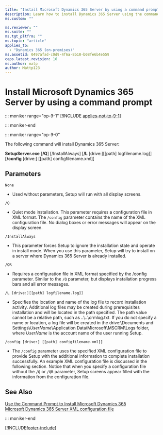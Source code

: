 ```yaml
---
title: "Install Microsoft Dynamics 365 Server by using a command prompt | Microsoft Docs"
description: Learn how to install Dynamics 365 Server using the command prompt with Dynamics 365 Customer Engagement (on-premises)
ms.custom: ""

ms.reviewer: ""
ms.suite: ""
ms.tgt_pltfrm: ""
ms.topic: "article"
applies_to: 
  - "Dynamics 365 (on-premises)"
ms.assetid: 0497afad-c0d9-4f6a-8b10-b08fe6b4e559
caps.latest.revision: 16
ms.author: matp
author: Mattp123
---
```

# Install Microsoft Dynamics 365 Server by using a command prompt

::: moniker range="op-9-1"
[!INCLUDE [applies-not-to-9-1](../includes/applies-not-to-9-1.md)]

::: moniker-end

::: moniker range="op-9-0"

The following command will install Dynamics 365 Server:  
  
 **SetupServer.exe** [**/Q**] [/InstallAlways] [**/L** [drive:][[path] logfilename.log]] [**/config** [drive:] [[path] configfilename.xml]]  
  
## Parameters  
 `None`  
  
-   Used without parameters, Setup will run with all display screens.  
  
 `/Q`  
  
-   Quiet mode installation. This parameter requires a configuration file in XML format. The `/config` parameter contains the name of the XML configuration file. No dialog boxes or error messages will appear on the display screen.  
  
 `/InstallAlways`  
  
-   This parameter forces Setup to ignore the installation state and operate in install mode. When you use this parameter, Setup will try to install on a server where Dynamics 365 Server is already installed.  
  
 `/QR`  
  
-   Requires a configuration file in XML format specified by the /config parameter. Similar to the `/Q` parameter, but displays installation progress bars and all error messages.  
  
 `/L [drive:][[path] logfilename.log]]`  
  
-   Specifies the location and name of the log file to record installation activity. Additional log files may be created during prerequisites installation and will be located in the path specified. The path value cannot be a relative path, such as ..\\..\crmlog.txt. If you do not specify a name or location, a log file will be created in the drive:\Documents and Settings\\*UserName*\Application Data\Microsoft\MSCRM\Logs folder, where *UserName* is the account name of the user running Setup.  
  
 `/config [drive:] [[path] configfilename.xml]]`  
  
-   The `/config` parameter uses the specified XML configuration file to provide Setup with the additional information to complete installation successfully. An example XML configuration file is discussed in the following section. Notice that when you specify a configuration file without the `/Q` or `/QR` parameter, Setup screens appear filled with the information from the configuration file.  
  
## See Also  
 [Use the Command Prompt to Install Microsoft Dynamics 365](use-command-prompt-install-dynamics-365-server.md)   </br>
 [Microsoft Dynamics 365 Server XML configuration file](microsoft-dynamics-365-server-xml-configuration-file.md)

::: moniker-end

[!INCLUDE[footer-include](../../../includes/footer-banner.md)]

